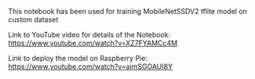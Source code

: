 This notebook has been used for training MobileNetSSDV2 tflite model on custom dataset

Link to YouTube video for details of the Notebook:
https://www.youtube.com/watch?v=XZ7FYAMCc4M 

Link to deploy the model on Raspberry Pie: 
https://www.youtube.com/watch?v=aimSGOAUI8Y 
